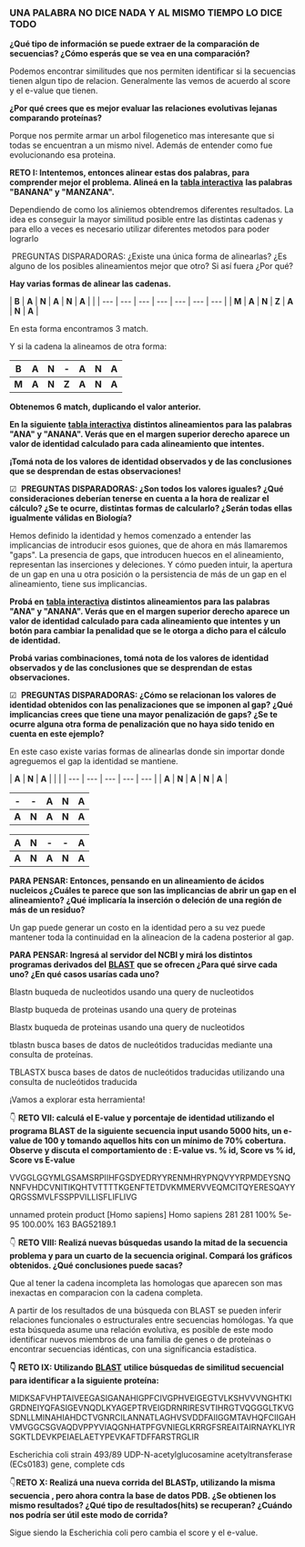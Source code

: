 ### **UNA PALABRA NO DICE NADA Y AL MISMO TIEMPO LO DICE TODO**

**¿Qué tipo de información se puede extraer de la comparación de secuencias? ¿Cómo esperás que se vea en una comparación?**

Podemos encontrar similitudes que nos permiten identificar si la secuencias tienen algun tipo de relacion. Generalmente las vemos de acuerdo al score y el e-value que tienen.

**¿Por qué crees que es mejor evaluar las relaciones evolutivas lejanas comparando proteínas?**

Porque nos permite armar un arbol filogenetico mas interesante que si todas se encuentran a un mismo nivel. Además de entender como fue evolucionando esa proteina.

**RETO I: Intentemos, entonces alinear estas dos palabras, para comprender mejor el problema. Alineá en la** [**tabla interactiva**](https://flbulgarelli.github.io/umi/#parecido-no-es-lo-mismo) **las palabras &quot;BANANA&quot; y &quot;MANZANA&quot;.**

Dependiendo de como los aliniemos obtendremos diferentes resultados. La idea es conseguir la mayor similitud posible entre las distintas cadenas y para ello a veces es necesario utilizar diferentes metodos para poder lograrlo

️ PREGUNTAS DISPARADORAS: ¿Existe una única forma de alinearlas? ¿Es alguno de los posibles alineamientos mejor que otro? Si así fuera ¿Por qué?

**Hay varias formas de alinear las cadenas.**

| **B** | **A** | **N** | **A** | **N** | **A** |
 |
| --- | --- | --- | --- | --- | --- | --- |
| **M** | **A** | **N** | **Z** | **A** | **N** | **A** |

En esta forma encontramos 3 match.

Y si la cadena la alineamos de otra forma:

| **B** | **A** | **N** | **-** | **A** | **N** | **A** |
| --- | --- | --- | --- | --- | --- | --- |
| **M** | **A** | **N** | **Z** | **A** | **N** | **A** |

**Obtenemos 6 match, duplicando el valor anterior.**

**En la siguiente** [**tabla interactiva**](https://flbulgarelli.github.io/umi/#parecido-no-es-lo-mismo) **distintos alineamientos para las palabras &quot;ANA&quot; y &quot;ANANA&quot;. Verás que en el margen superior derecho aparece un valor de identidad calculado para cada alineamiento que intentes.**

**¡Tomá nota de los valores de identidad observados y de las conclusiones que se desprendan de estas observaciones!**

☑ ️ **PREGUNTAS DISPARADORAS: ¿Son todos los valores iguales? ¿Qué consideraciones deberían tenerse en cuenta a la hora de realizar el cálculo? ¿Se te ocurre, distintas formas de calcularlo? ¿Serán todas ellas igualmente válidas en Biología?**

Hemos definido la identidad y hemos comenzado a entender las implicancias de introducir esos guiones, que de ahora en más llamaremos &quot;gaps&quot;. La presencia de gaps, que introducen huecos en el alineamiento, representan las inserciones y deleciones. Y cómo pueden intuir, la apertura de un gap en una u otra posición o la persistencia de más de un gap en el alineamiento, tiene sus implicancias.

**Probá en** [**tabla interactiva**](https://flbulgarelli.github.io/umi/#parecido-no-es-lo-mismo) **distintos alineamientos para las palabras &quot;ANA&quot; y &quot;ANANA&quot;. Verás que en el margen superior derecho aparece un valor de identidad calculado para cada alineamiento que intentes y un botón para cambiar la penalidad que se le otorga a dicho para el cálculo de identidad.**

**Probá varias combinaciones, tomá nota de los valores de identidad observados y de las conclusiones que se desprendan de estas observaciones.**

☑ ️ **PREGUNTAS DISPARADORAS: ¿Cómo se relacionan los valores de identidad obtenidos con las penalizaciones que se imponen al gap? ¿Qué implicancias crees que tiene una mayor penalización de gaps? ¿Se te ocurre alguna otra forma de penalización que no haya sido tenido en cuenta en este ejemplo?**

En este caso existe varias formas de alinearlas donde sin importar donde agreguemos el gap la identidad se mantiene.

| **A** | **N** | **A** |
 |
 |
| --- | --- | --- | --- | --- |
| **A** | **N** | **A** | **N** | **A** |

| **-** | **-** | **A** | **N** | **A** |
| --- | --- | --- | --- | --- |
| **A** | **N** | **A** | **N** | **A** |

| **A** | **N** | **-** | **-** | **A** |
| --- | --- | --- | --- | --- |
| **A** | **N** | **A** | **N** | **A** |

**PARA PENSAR: Entonces, pensando en un alineamiento de ácidos nucleicos ¿Cuáles te parece que son las implicancias de abrir un gap en el alineamiento? ¿Qué implicaría la inserción o deleción de una región de más de un residuo?**

Un gap puede generar un costo en la identidad pero a su vez puede mantener toda la continuidad en la alineacion de la cadena posterior al gap.

**PARA PENSAR: Ingresá al servidor del NCBI y mirá los distintos programas derivados del** [**BLAST**](https://blast.ncbi.nlm.nih.gov/Blast.cgi) **que se ofrecen ¿Para qué sirve cada uno? ¿En qué casos usarías cada uno?**

Blastn buqueda de nucleotidos usando una query de nucleotidos

Blastp buqueda de proteinas usando una query de proteinas

Blastx buqueda de proteinas usando una query de nucleotidos

tblastn busca bases de datos de nucleótidos traducidas mediante una consulta de proteínas.

TBLASTX busca bases de datos de nucleótidos traducidas utilizando una consulta de nucleótidos traducida

¡Vamos a explorar esta herramienta!

👇 **RETO VII: calculá el E-value y porcentaje de identidad utilizando el programa BLAST de la siguiente secuencia input usando 5000 hits, un e-value de 100 y tomando aquellos hits con un mínimo de 70% cobertura. Observe y discuta el comportamiento de : E-value vs. % id, Score vs % id, Score vs E-value**

VVGGLGGYMLGSAMSRPIIHFGSDYEDRYYRENMHRYPNQVYYRPMDEYSNQNNFVHDCVNITIKQHTVTTTTKGENFTETDVKMMERVVEQMCITQYERESQAYYQRGSSMVLFSSPPVILLISFLIFLIVG

unnamed protein product [Homo sapiens] Homo sapiens 281 281 100% 5e-95 100.00% 163 BAG52189.1

👇 **RETO VIII: Realizá nuevas búsquedas usando la mitad de la secuencia problema y para un cuarto de la secuencia original. Compará los gráficos obtenidos. ¿Qué conclusiones puede sacas?**

Que al tener la cadena incompleta las homologas que aparecen son mas inexactas en comparacion con la cadena completa.

A partir de los resultados de una búsqueda con BLAST se pueden inferir relaciones funcionales o estructurales entre secuencias homólogas. Ya que esta búsqueda asume una relación evolutiva, es posible de este modo identificar nuevos miembros de una familia de genes o de proteínas o encontrar secuencias idénticas, con una significancia estadística.

**👇**  **RETO IX: Utilizando** [**BLAST**](http://www.ncbi.nlm.nih.gov/) **utilice búsquedas de similitud secuencial para identificar a la siguiente proteína:**

MIDKSAFVHPTAIVEEGASIGANAHIGPFCIVGPHVEIGEGTVLKSHVVVNGHTKIGRDNEIYQFASIGEVNQDLKYAGEPTRVEIGDRNRIRESVTIHRGTVQGGGLTKVGSDNLLMINAHIAHDCTVGNRCILANNATLAGHVSVDDFAIIGGMTAVHQFCIIGAHVMVGGCSGVAQDVPPYVIAQGNHATPFGVNIEGLKRRGFSREAITAIRNAYKLIYRSGKTLDEVKPEIAELAETYPEVKAFTDFFARSTRGLIR

Escherichia coli strain 493/89 UDP-N-acetylglucosamine acetyltransferase (ECs0183) gene, complete cds

👇**RETO X: Realizá una nueva corrida del BLASTp, utilizando la misma secuencia , pero ahora contra la base de datos PDB. ¿Se obtienen los mismo resultados? ¿Qué tipo de resultados(hits) se recuperan? ¿Cuándo nos podría ser útil este modo de corrida?**

Sigue siendo la Escherichia coli pero cambia el score y el e-value.
